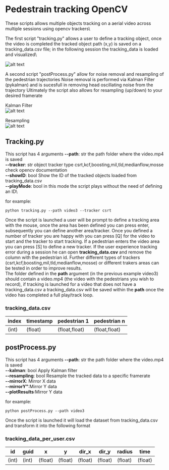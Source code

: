 # Pedestrain tracking OpenCV

These scripts allows multiple objects tracking on a aerial video across multiple sessions using opencv trackers\

The first script "tracking.py" allows a user to define a tracking object, once the video is completed the tracked object path (x,y) is saved on a tracking_data.csv file; in the following session the tracking_data is loaded and visualized\

![alt text](https://github.com/sbanca/track_pedestrian/blob/main/images/pedestrian_tracking.gif?raw=true)

A second script "postProcess.py" allow for noise removal and resampling of the pedestrian trajectories
Noise removal is performed via Kalman Filter (pykalman) and is sucesfull in removing head oscillating noise from the trajectory
Ultimately the script also allows for resampling (up/down) to your desired framerate

Kalman Filter\
![alt text](https://github.com/sbanca/track_pedestrian/blob/main/images/kalman_filter.PNG?raw=true)

Resampling\
![alt text](https://github.com/sbanca/track_pedestrian/blob/main/images/resampling.PNG?raw=true)

## Tracking.py

This script has 4 arguments 
__--path__: str the path folder where the video.mp4 is saved\
__--tracker__: str object tracker type csrt,kcf,boosting,mil,tld,medianflow,mosse check opencv documentation\
__--showID__: bool Show the ID of the tracked objects loaded from tracking_data.csv\
__--playMode__: bool in this mode the script plays without the need of defining an ID\

for example:

```
python tracking.py --path video3 --tracker csrt
```
Once the script is launched a user will be prompt to define a tracking area with the mouse, once the area has been defined you can press enter, subsequently you can define another area/tracker. Once you defined a number of tracker you are happy with you can press [Q] for the video to start and the tracker to start tracking.
If a pedestrian enters the video area you can press [S] to define a new tracker.
If the user experience tracking error during a session he can open __tracking_data.csv__ and remove the column with the pedestrian id. Further different types of trackers  (csrt,kcf,boosting,mil,tld,medianflow,mosse) or different trakers areas can be tested in order to improve results.  
The folder defined in the __path__ argument (in the previous example video3) should contain a video.mp4 (the video with the pedestrians you wish to record),
if tracking is launched for a video that does not have a tracking_data.csv a tracking_data.csv will be saved within the __path__ once the video has completed a full play/track loop. 


### tracking_data.csv

index |  timestamp | pedestrian 1 | pedestrian n
------------ | ------------- |------------- |-------------
(int) | (float) | (float,float)| (float,float)

## postProcess.py

This script has 4 arguments 
__--path__: str the path folder where the video.mp4 is saved\
__--kalman__: bool Apply Kalman filter\
__--resampling__: bool Resample the tracked data to a specific framerate\
__--mirrorX__: Mirror X data\
__--mirrorY"__:Mirror Y data\
__--plotResults__:Mirror Y data

for example:

```
python postProcess.py --path video3 
```
Once the script is launched it will load the dataset from tracking_data.csv and transform it into the following format 

### tracking_data_per_user.csv

id |  guid | x | y | dir_x | dir_y | radius | time | 
-- | ----- | - | - | ----- | ----- | ------ | ---- |
(int) | (int) | (float) | (float)  | (float)  | (float)  | (float)| (float)| 


